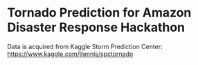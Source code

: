 # Tornado Prediction for Amazon Disaster Response Hackathon
Data is acquired from Kaggle Storm Prediction Center: https://www.kaggle.com/jtennis/spctornado
